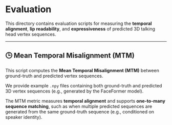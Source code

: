 # Evaluation

This directory contains evaluation scripts for measuring the **temporal alignment**, **lip readability**, and **expressiveness** of predicted 3D talking head vertex sequences.

---

## 🕒 Mean Temporal Misalignment (MTM)

This script computes the **Mean Temporal Misalignment (MTM)** between ground-truth and predicted vertex sequences.

We provide example `.npy` files containing both ground-truth and predicted 3D vertex sequences (e.g., generated by the FaceFormer model).

The MTM metric measures **temporal alignment** and supports **one-to-many sequence matching**, such as when multiple predicted sequences are generated from the same ground-truth sequence (e.g., conditioned on speaker identity).